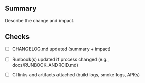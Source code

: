 ## Summary
Describe the change and impact.

## Checks
- [ ] CHANGELOG.md updated (summary + impact)
- [ ] Runbook(s) updated if process changed (e.g., docs/RUNBOOK_ANDROID.md)
- [ ] CI links and artifacts attached (build logs, smoke logs, APKs)

